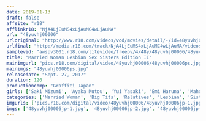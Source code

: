 ```yaml
---
date: 2019-01-13
draft: false
affsite: "r18"
afflinkr18: "NjA4LjEuMS4xLjAuMC4wLjAuMA"
url: "48yuvhj00006"
urloriginal: "http://www.r18.com/videos/vod/movies/detail/-/id=48yuvhj00006"
urlfinal: "http://media.r18.com/track/NjA4LjEuMS4xLjAuMC4wLjAuMA/videos/vod/movies/detail/-/id=48yuvhj00006"
samplevid: "awspv3001.r18.com/litevideo/freepv/4/48y/48yuvhj00006/48yuvhj00006_dmb_w.mp4"
title: "Married Woman Lesbian Sex Sisters Edition II"
mainimgurl: "pics.r18.com/digital/video/48yuvhj00006/48yuvhj00006ps.jpg"
mainimgs: "48yuvhj00006ps.jpg"
releasedate: "Sept. 27, 2017"
duration: 120
productioncomp: "Graffiti Japan"
girls: ['Saki Mizumi', 'Ayaka Mutou', 'Yui Yasaki', 'Emi Haruna', 'Maho Kiritani', 'Mika Haruka']
categories: ['Married Woman', 'Big Tits', 'Relatives', 'Lesbian', 'Sister', 'Sex Toys', 'Hi-Def']
imgurls: ['pics.r18.com/digital/video/48yuvhj00006/48yuvhj00006jp-1.jpg', 'pics.r18.com/digital/video/48yuvhj00006/48yuvhj00006jp-2.jpg', 'pics.r18.com/digital/video/48yuvhj00006/48yuvhj00006jp-3.jpg', 'pics.r18.com/digital/video/48yuvhj00006/48yuvhj00006jp-4.jpg', 'pics.r18.com/digital/video/48yuvhj00006/48yuvhj00006jp-5.jpg', 'pics.r18.com/digital/video/48yuvhj00006/48yuvhj00006jp-6.jpg', 'pics.r18.com/digital/video/48yuvhj00006/48yuvhj00006jp-7.jpg', 'pics.r18.com/digital/video/48yuvhj00006/48yuvhj00006jp-8.jpg', 'pics.r18.com/digital/video/48yuvhj00006/48yuvhj00006jp-9.jpg', 'pics.r18.com/digital/video/48yuvhj00006/48yuvhj00006jp-10.jpg', 'pics.r18.com/digital/video/48yuvhj00006/48yuvhj00006jp-11.jpg', 'pics.r18.com/digital/video/48yuvhj00006/48yuvhj00006jp-12.jpg', 'pics.r18.com/digital/video/48yuvhj00006/48yuvhj00006jp-13.jpg', 'pics.r18.com/digital/video/48yuvhj00006/48yuvhj00006jp-14.jpg', 'pics.r18.com/digital/video/48yuvhj00006/48yuvhj00006jp-15.jpg', 'pics.r18.com/digital/video/48yuvhj00006/48yuvhj00006jp-16.jpg', 'pics.r18.com/digital/video/48yuvhj00006/48yuvhj00006jp-17.jpg', 'pics.r18.com/digital/video/48yuvhj00006/48yuvhj00006jp-18.jpg', 'pics.r18.com/digital/video/48yuvhj00006/48yuvhj00006jp-19.jpg', 'pics.r18.com/digital/video/48yuvhj00006/48yuvhj00006jp-20.jpg']
imgs: ['48yuvhj00006jp-1.jpg', '48yuvhj00006jp-2.jpg', '48yuvhj00006jp-3.jpg', '48yuvhj00006jp-4.jpg', '48yuvhj00006jp-5.jpg', '48yuvhj00006jp-6.jpg', '48yuvhj00006jp-7.jpg', '48yuvhj00006jp-8.jpg', '48yuvhj00006jp-9.jpg', '48yuvhj00006jp-10.jpg', '48yuvhj00006jp-11.jpg', '48yuvhj00006jp-12.jpg', '48yuvhj00006jp-13.jpg', '48yuvhj00006jp-14.jpg', '48yuvhj00006jp-15.jpg', '48yuvhj00006jp-16.jpg', '48yuvhj00006jp-17.jpg', '48yuvhj00006jp-18.jpg', '48yuvhj00006jp-19.jpg', '48yuvhj00006jp-20.jpg']
---
```

